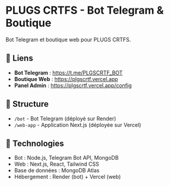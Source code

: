 # PLUGS CRTFS - Bot Telegram & Boutique

Bot Telegram et boutique web pour PLUGS CRTFS.

## 🚀 Liens

- **Bot Telegram** : https://t.me/PLGSCRTF_BOT
- **Boutique Web** : https://plgscrtf.vercel.app
- **Panel Admin** : https://plgscrtf.vercel.app/config

## 📁 Structure

- `/bot` - Bot Telegram (déployé sur Render)
- `/web-app` - Application Next.js (déployée sur Vercel)

## 🔧 Technologies

- Bot : Node.js, Telegram Bot API, MongoDB
- Web : Next.js, React, Tailwind CSS
- Base de données : MongoDB Atlas
- Hébergement : Render (bot) + Vercel (web)